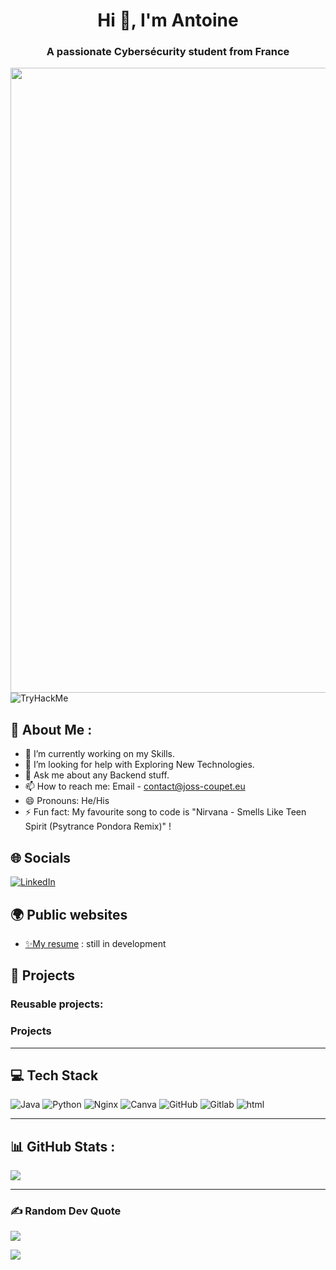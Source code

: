 <h1 align="center">Hi 👋, I'm Antoine</h1>
<h3 align="center">A passionate Cybersécurity student from France</h3>

<img src="https://cdnb.artstation.com/p/assets/images/images/024/538/827/original/pixel-jeff-clipa-s.gif?1582740711" align="center" width="1000">

<img src="https://tryhackme-badges.s3.amazonaws.com/Androxee.png" alt="TryHackMe">

## 💫 About Me :
- 🔭 I’m currently working on my Skills.
- 🤔 I’m looking for help with Exploring New Technologies.
- 💬 Ask me about any Backend stuff.
- 📫 How to reach me: Email - contact@joss-coupet.eu
- 😄 Pronouns: He/His
- ⚡ Fun fact: My favourite song to code is "Nirvana - Smells Like Teen Spirit (Psytrance Pondora Remix)" !

## 🌐 Socials
[![LinkedIn](https://img.shields.io/badge/LinkedIn-%230077B5.svg?logo=linkedin&logoColor=white)](https://www.linkedin.com/in/antoine-dongay-01986a2b3/) 

## 🌍 Public websites

- <a href="">✨My resume</a> : still in development

## 📝 Projects

### Reusable projects:

### Projects

---


## 💻 Tech Stack
![Java](https://img.shields.io/badge/java-%23ED8B00.svg?style=for-the-badge&logo=java&logoColor=white) ![Python](https://img.shields.io/badge/python-3670A0?style=for-the-badge&logo=python&logoColor=ffdd54) ![Nginx](https://img.shields.io/badge/nginx-%23009639.svg?style=for-the-badge&logo=nginx&logoColor=white) ![Canva](https://img.shields.io/badge/Canva-%2300C4CC.svg?style=for-the-badge&logo=Canva&logoColor=white)   ![GitHub](https://img.shields.io/badge/GitHub-000000?style=for-the-badge&logo=GitHub) ![Gitlab](https://img.shields.io/badge/Gitlab-FC6D26?style=for-the-badge&logo=Gitlab) ![html](https://img.shields.io/badge/html-%23ED8B00?style=for-the-badge&logo=html&logoColor=ffdd54)


---

## 📊 GitHub Stats :
![](https://github-readme-streak-stats.herokuapp.com/?user=nexus9111&theme=gruvbox&hide_border=false)

---
### ✍️ Random Dev Quote
![](https://quotes-github-readme.vercel.app/api?type=horizontal&theme=gruvbox)

[![](https://visitcount.itsvg.in/api?id=nexus9111&icon=0&color=7)](https://visitcount.itsvg.in)
